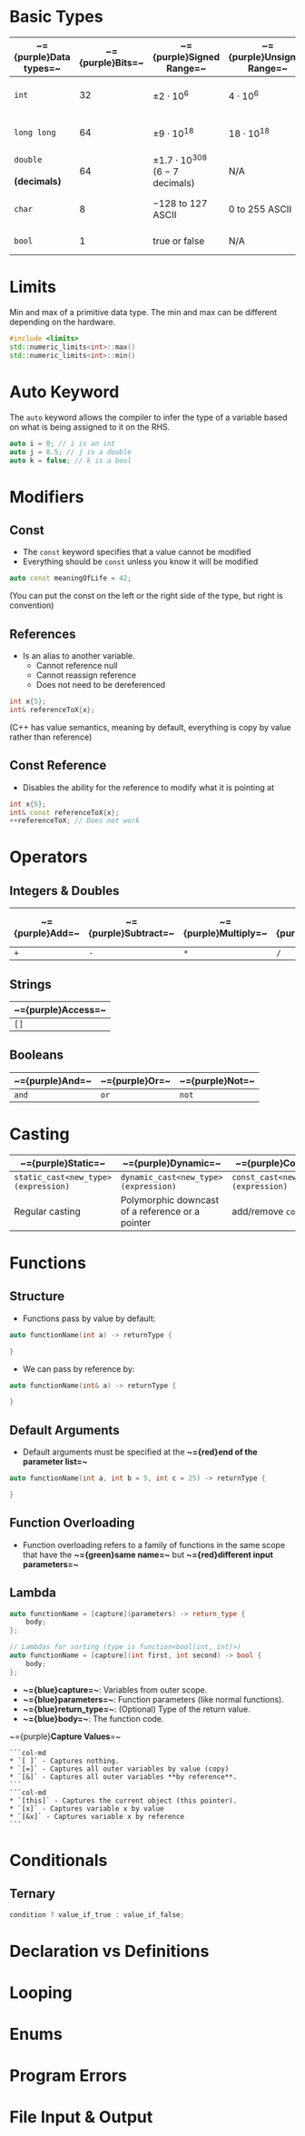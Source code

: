 # Basic Types

| ~={purple}**Data types**=~     | **~={purple}Bits=~** | **~={purple}Signed Range=~**                 | **~={purple}Unsigned Range=~** | **~={purple}Signed=~**            | **~={purple}Unsigned=~**              |
| ------------------------------ | -------------------- | -------------------------------------------- | ------------------------------ | --------------------------------- | ------------------------------------- |
| `int`                          | 32                   | $\pm 2\cdot 10^6$                            | $4\cdot 10^6$                  | **~={green}int=~** name           | **~={blue}unsigned=~ int** name       |
| `long long`                    | 64                   | $\pm9\cdot 10^{18}$                          | $18\cdot 10^{18}$              | ~={green}**long** **long**=~ name | **~={blue}unsigned=~ long long** name |
| `double`<br><br>**(decimals)** | 64                   | $\pm1.7\cdot 10^{308}$<br>($6 - 7$ decimals) | N/A                            | **~={green}double=~** name        | N/A                                   |
| `char`                         | 8                    | $-128$ to $127$ ASCII                        | $0$ to $255$ ASCII             | **~={green}char=~** name          | **~={blue}unsigned=~ char** name      |
| `bool`                         | 1                    | true or false                                | N/A                            | ~={green}**bool**=~ name          | N/A                                   |
# Limits

Min and max of a primitive data type. The min and max can be different depending on the hardware.

```cpp
#include <limits>
std::numeric_limits<int>::max()
std::numeric_limits<int>::min()
```

# Auto Keyword

The `auto` keyword allows the compiler to infer the type of a variable based on what is being assigned to it on the RHS.

```cpp
auto i = 0; // i is an int
auto j = 8.5; // j is a double
auto k = false; // k is a bool
```

# Modifiers

## Const

* The `const` keyword specifies that a value cannot be modified
* Everything should be `const` unless you know it will be modified

```cpp
auto const meaningOfLife = 42;
```

(You can put the const on the left or the right side of the type, but right is convention)

## References

*  Is an alias to another variable. 
	* Cannot reference null
	* Cannot reassign reference
	* Does not need to be dereferenced

```cpp
int x{5};
int& referenceToX{x};
```

(C++ has value semantics, meaning by default, everything is copy by value rather than reference)

## Const Reference

* Disables the ability for the reference to modify what it is pointing at

```cpp
int x{5};
int& const referenceToX{x};
++referenceToX; // Does not work
```

# Operators

## Integers & Doubles

| **~={purple}Add=~** | **~={purple}Subtract=~** | **~={purple}Multiply=~** | **~={purple}Divide=~** | **~={purple}Get Remainder=~** |
| ------------------- | ------------------------ | ------------------------ | ---------------------- | ----------------------------- |
| `+`                 | `-`                      | `*`                      | `/`                    | `%`                           |
## Strings

| **~={purple}Access=~** |
| ---------------------- |
| `[]`                   |
## Booleans

| **~={purple}And=~** | **~={purple}Or=~** | **~={purple}Not=~** |
| ------------------- | ------------------ | ------------------- |
| `and`               | `or`               | `not`               |
# Casting

| **~={purple}Static=~**              | **~={purple}Dynamic=~**                          | **~={purple}Const=~**              |
| ----------------------------------- | ------------------------------------------------ | ---------------------------------- |
| `static_cast<new_type>(expression)` | `dynamic_cast<new_type>(expression)`             | `const_cast<new_type>(expression)` |
| Regular casting                     | Polymorphic downcast of a reference or a pointer | add/remove `const`                 |
# Functions

## Structure

* Functions pass by value by default:

```cpp
auto functionName(int a) -> returnType {

}
```

* We can pass by reference by:

```cpp
auto functionName(int& a) -> returnType {

}
```

## Default Arguments

* Default arguments must be specified at the **~={red}end of the parameter list=~**

```cpp
auto functionName(int a, int b = 5, int c = 25) -> returnType {

}
```

## Function Overloading

* Function overloading refers to a family of functions in the same scope that have the **~={green}same name=~** but **~={red}different input parameters=~**

## Lambda

```cpp
auto functionName = [capture](parameters) -> return_type { 
	body; 
};

// Lambdas for sorting (type is function<bool(int, int)>)
auto functionName = [capture](int first, int second) -> bool { 
	body; 
};
```

* **~={blue}capture=~**: Variables from outer scope.
* **~={blue}parameters=~**: Function parameters (like normal functions).
* **~={blue}return_type=~**: (Optional) Type of the return value.
* **~={blue}body=~**: The function code.

~={purple}**Capture Values**=~

````col
```col-md
* `[ ]` - Captures nothing.
* `[=]` - Captures all outer variables by value (copy)
* `[&]` - Captures all outer variables **by reference**.
```
```col-md
* `[this]` - Captures the current object (this pointer).
* `[x]` - Captures variable x by value
* `[&x]` - Captures variable x by reference
```
````

# Conditionals

## Ternary

```cpp
condition ? value_if_true : value_if_false;
```

# Declaration vs Definitions

# Looping

# Enums

# Program Errors

# File Input & Output

